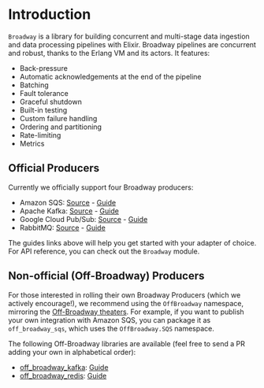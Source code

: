 # Introduction

`Broadway` is a library for building concurrent and multi-stage data ingestion and data processing pipelines with Elixir. Broadway pipelines are concurrent and robust, thanks to the Erlang VM and its actors. It features:

  * Back-pressure
  * Automatic acknowledgements at the end of the pipeline
  * Batching
  * Fault tolerance
  * Graceful shutdown
  * Built-in testing
  * Custom failure handling
  * Ordering and partitioning
  * Rate-limiting
  * Metrics

## Official Producers

Currently we officially support four Broadway producers:

  * Amazon SQS: [Source](https://github.com/dashbitco/broadway_sqs) - [Guide](amazon-sqs.md)
  * Apache Kafka: [Source](https://github.com/dashbitco/broadway_kafka) - [Guide](apache-kafka.md)
  * Google Cloud Pub/Sub: [Source](https://github.com/dashbitco/broadway_cloud_pub_sub) - [Guide](google-cloud-pubsub.md)
  * RabbitMQ: [Source](https://github.com/dashbitco/broadway_rabbitmq) - [Guide](rabbitmq.md)

The guides links above will help you get started with your adapter of choice. For API reference, you can check out the `Broadway` module.

## Non-official (Off-Broadway) Producers

For those interested in rolling their own Broadway Producers (which we actively encourage!), we recommend using the `OffBroadway` namespace, mirroring the [Off-Broadway theaters](https://en.wikipedia.org/wiki/Off-Broadway). For example, if you want to publish your own integration with Amazon SQS, you can package it as `off_broadway_sqs`, which uses the `OffBroadway.SQS` namespace.

The following Off-Broadway libraries are available (feel free to send a PR adding your own in alphabetical order):

  * [off_broadway_kafka](https://github.com/bbalser/off_broadway_kafka): [Guide](https://hexdocs.pm/off_broadway_kafka/)
  * [off_broadway_redis](https://github.com/amokan/off_broadway_redis): [Guide](https://hexdocs.pm/off_broadway_redis/)
